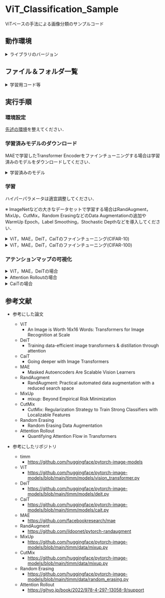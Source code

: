 # ViT_Classification_Sample
ViTベースの手法による画像分類のサンプルコード

## 動作環境
<details>
<summary>ライブラリのバージョン</summary>
 
* Ubuntu 18.04
* Geforce RTX 4090
* driver 530.30.02
* cuda 12.1
* python 3.6.9
* torch 1.8.1+cu111
* torchaudio  0.8.1
* torchinfo 1.5.4
* torchmetrics  0.8.2
* torchsummary  1.5.1
* torchvision 0.9.1+cu111
* timm  0.5.4
* tlt  0.1.0
* numpy  1.19.5
* Pillow  8.4.0
* scikit-image  0.17.2
* scikit-learn  0.24.2
* tqdm  4.64.0
* opencv-python  4.5.1.48
* opencv-python-headless  4.6.0.66
* scipy  1.5.4
* matplotlib  3.3.4
* mmcv  1.7.1
</details>

## ファイル＆フォルダ一覧

<details>
<summary>学習用コード等</summary>
 
|ファイル名|説明|
|----|----|
|vit_train.py|ViTを学習するコード．|
|mae_train.py|ViTを学習するコード(Masked Autoencoder(MAE)で事前学習したTransformer Encoderを使用)．|
|cait_train.py|CaiTを学習するコード．|
|deit_train.py|DeiTを学習するコード．|
|trainer.py|学習ループのコード．|
|vis_att.py|Attention Mapを可視化するコード．|
|vis_class_att.py|Class AttentionのAttention Mapを可視化するコード．|
|attention_rollout.py|Attention RolloutでAttention Mapを可視化するコード．|
|make_graph.py|学習曲線を可視化するコード．|
</details>

## 実行手順

### 環境設定

[先述の環境](https://github.com/SyunkiTakase/ViT_Classification_Sample#%E5%8B%95%E4%BD%9C%E7%92%B0%E5%A2%83)を整えてください．

### 学習済みモデルのダウンロード
MAEで学習したTransformer Encoderをファインチューニングする場合は学習済みのモデルをダウンロードしてください．
<details>
<summary>学習済みのモデル</summary>
 
MAE：https://github.com/facebookresearch/mae

</details>

### 学習
ハイパーパラメータは適宜調整してください．

※ ImageNetなどの大きなデータセットで学習する場合はRandAugment，MixUp，CutMix，Random ErasingなどのData Augmentationの追加やWarmUp Epoch，Label Smoothing，Stochastic Depthなどを導入してください．

<details>
<summary>ViT，MAE，DeiT，CaiTのファインチューニング(CIFAR-10)</summary>
 
```
python3 vit_train.py --epoch 10 --batch_size 128 --amp --dataset cifar10 --warmup_t 0 --warmup_lr_init 0
```
```
python3 mae_train.py --epoch 10 --batch_size 128 --amp --dataset cifar10 --warmup_t 0 --warmup_lr_init 0
```
```
python3 deit_train.py --epoch 10 --batch_size 128 --amp --dataset cifar10 --warmup_t 0 --warmup_lr_init 0
```
```
python3 cait_train.py --epoch 10 --batch_size 128 --amp --dataset cifar10 --warmup_t 0 --warmup_lr_init 0
```
</details>

<details>
<summary>ViT，MAE，DeiT，CaiTのファインチューニング(CIFAR-100)</summary>
 
```
python3 vit_train.py --epoch 10 --batch_size 128 --amp --dataset cifar100 --warmup_t 0 --warmup_lr_init 0
```
```
python3 mae_train.py --epoch 10 --batch_size 128 --amp --dataset cifar100 --warmup_t 0 --warmup_lr_init 0
```
```
python3 deit_train.py --epoch 10 --batch_size 128 --amp --dataset cifar100 --warmup_t 0 --warmup_lr_init 0
```
```
python3 cait_train.py --epoch 10 --batch_size 128 --amp --dataset cifar100 --warmup_t 0 --warmup_lr_init 0
```
</details>

### アテンションマップの可視化

<details>
<summary>ViT，MAE，DeiTの場合</summary>
 
```
python3 vis_att.py 
```
</details>

<details>
<summary>Attention Rolloutの場合</summary>
 
```
python3 attention_rollout.py 
```
</details>

<details>
<summary>CaiTの場合</summary>
 
```
python3 vis_class_att.py 
```
</details>

## 参考文献
* 参考にした論文
  * ViT
    * An Image is Worth 16x16 Words: Transformers for Image Recognition at Scale
  * DeiT
    * Training data-efficient image transformers & distillation through attention
  * CaiT
    * Going deeper with Image Transformers
  * MAE
    * Masked Autoencoders Are Scalable Vision Learners
  * RandAugment
    * RandAugment: Practical automated data augmentation with a reduced search space
  * MixUp
    * mixup: Beyond Empirical Risk Minimization
  * CutMix
    * CutMix: Regularization Strategy to Train Strong Classifiers with Localizable Features
  * Random Erasing
    * Random Erasing Data Augmentation
  * Attention Rollout
    * Quantifying Attention Flow in Transformers

* 参考にしたリポジトリ 
  * timm
    * https://github.com/huggingface/pytorch-image-models
  * ViT
    * https://github.com/huggingface/pytorch-image-models/blob/main/timm/models/vision_transformer.py
  * DeiT
    * https://github.com/huggingface/pytorch-image-models/blob/main/timm/models/deit.py
  * CaiT
    * https://github.com/huggingface/pytorch-image-models/blob/main/timm/models/cait.py
  * MAE
    * https://github.com/facebookresearch/mae
  * RandAugment
    * https://github.com/ildoonet/pytorch-randaugment
  * MixUp
    * https://github.com/huggingface/pytorch-image-models/blob/main/timm/data/mixup.py
  * CutMix
    * https://github.com/huggingface/pytorch-image-models/blob/main/timm/data/mixup.py
  * Random Erasing
    * https://github.com/huggingface/pytorch-image-models/blob/main/timm/data/random_erasing.py
  * Attention Rollout
    * https://gihyo.jp/book/2022/978-4-297-13058-9/support
